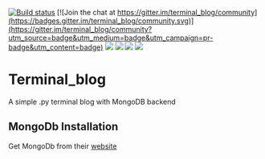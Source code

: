 [![Build status](https://travis-ci.org/gatarelib/terminal_blog.svg?branch=master)](https://travis-ci.org/gatarelib) [![Join the chat at https://gitter.im/terminal_blog/community](https://badges.gitter.im/terminal_blog/community.svg)](https://gitter.im/terminal_blog/community?utm_source=badge&utm_medium=badge&utm_campaign=pr-badge&utm_content=badge)
![](https://img.shields.io/badge/MongoDB-v4.0-blue.svg)
![](https://img.shields.io/badge/pymongo-v3.0.3-red.svg)
![](https://img.shields.io/github/issues/gatarelib/terminal_blog.svg?style=popout)
![](https://img.shields.io/github/license/gatarelib/terminal_blog.svg?style=popout-square)
# Terminal_blog
A simple .py terminal blog with MongoDB backend
## MongoDb Installation
Get MongoDb from their [website](https://www.mongodb.com/download-center#community)
